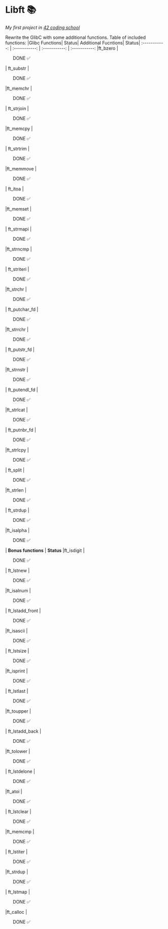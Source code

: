# Libft :books:
*My first project in [42 coding school](https://42.fr/en/homepage/)*

Rewrite the GlibC with some additional functions.
Table of included functions:
|Glibc Functions| Status| Additional Fucntions| Status|
:-----------: | :-----------: | :-----------: | :-----------: 
|ft_bzero     | <ul> DONE :white_check_mark:</ul>| ft_substr       | <ul> DONE :white_check_mark:</ul>
|ft_memchr	  | <ul> DONE :white_check_mark:</ul> | ft_strjoin      | <ul> DONE :white_check_mark:</ul>
|ft_memcpy		| <ul> DONE :white_check_mark:</ul> | ft_strtrim      | <ul> DONE :white_check_mark:</ul>
|ft_memmove		| <ul> DONE :white_check_mark:</ul> | ft_itoa         | <ul> DONE :white_check_mark:</ul>
|ft_memset		| <ul> DONE :white_check_mark:</ul> | ft_strmapi      | <ul> DONE :white_check_mark:</ul>
|ft_strncmp		| <ul> DONE :white_check_mark:</ul> | ft_striteri     | <ul> DONE :white_check_mark:</ul>
|ft_strchr		| <ul> DONE :white_check_mark:</ul> | ft_putchar_fd   | <ul> DONE :white_check_mark:</ul>
|ft_strrchr		| <ul> DONE :white_check_mark:</ul> |	ft_putstr_fd    | <ul> DONE :white_check_mark:</ul>
|ft_strnstr		| <ul> DONE :white_check_mark:</ul> | ft_putendl_fd   | <ul> DONE :white_check_mark:</ul>
|ft_strlcat		| <ul> DONE :white_check_mark:</ul> | ft_putnbr_fd    | <ul> DONE :white_check_mark:</ul>
|ft_strlcpy 	| <ul> DONE :white_check_mark:</ul> | ft_split        | <ul> DONE :white_check_mark:</ul>
|ft_strlen	  | <ul> DONE :white_check_mark:</ul> | ft_strdup       | <ul> DONE :white_check_mark:</ul>
|ft_isalpha	  | <ul> DONE :white_check_mark:</ul> | **Bonus functions**  | **Status**
|ft_isdigit   | <ul> DONE :white_check_mark:</ul> | ft_lstnew       | <ul> DONE :white_check_mark:</ul>
|ft_isalnum	  | <ul> DONE :white_check_mark:</ul> | ft_lstadd_front | <ul> DONE :white_check_mark:</ul>
|ft_isascii	  | <ul> DONE :white_check_mark:</ul> | ft_lstsize      | <ul> DONE :white_check_mark:</ul>
|ft_isprint	  | <ul> DONE :white_check_mark:</ul> | ft_lstlast      | <ul> DONE :white_check_mark:</ul>
|ft_toupper		| <ul> DONE :white_check_mark:</ul> | ft_lstadd_back  | <ul> DONE :white_check_mark:</ul>
|ft_tolower	  | <ul> DONE :white_check_mark:</ul> | ft_lstdelone    | <ul> DONE :white_check_mark:</ul>
|ft_atoi	    | <ul> DONE :white_check_mark:</ul> | ft_lstclear     | <ul> DONE :white_check_mark:</ul>
|ft_memcmp	  | <ul> DONE :white_check_mark:</ul> | ft_lstiter      | <ul> DONE :white_check_mark:</ul>
|ft_strdup	  | <ul> DONE :white_check_mark:</ul> | ft_lstmap       | <ul> DONE :white_check_mark:</ul>
|ft_calloc    | <ul>  DONE :white_check_mark:</ul>
